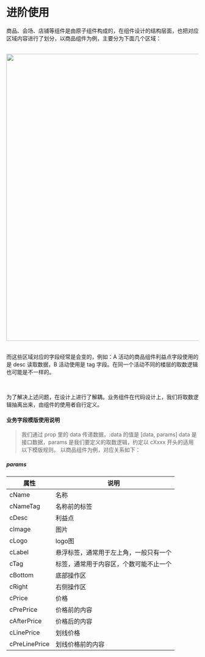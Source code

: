 # 进阶使用

商品、会场、店铺等组件是由原子组件构成的，在组件设计的结构层面，也把对应区域内容进行了划分，以商品组件为例，主要分为下面几个区域：

<br>

<img src="https://storage.360buyimg.com/imgtools/b9ac7fe253-1d603080-03e5-11ec-9874-cdedefa3c24e.png" width="750" />

<br>
<br>

而这些区域对应的字段经常是会变的，例如：A 活动的商品组件利益点字段使用的是 desc 读取数据，B 活动使用是 tag 字段。在同一个活动不同的楼层的取数逻辑也可能是不一样的。

<br>

为了解决上述问题，在设计上进行了解耦。业务组件在代码设计上，我们将取数逻辑抽离出来，由组件的使用者自行定义。

#### 业务字段模版使用说明

> 我们通过 prop 里的 data 传递数据，:data 的值是 [data, params] data 是接口数据，params 是我们要定义的取数逻辑，约定以 cXxxx 开头的适用以下模版规则。
以商品组件为例，对应关系如下：

<!-- <img src="https://storage.360buyimg.com/imgtools/b9ac7fe253-1d603080-03e5-11ec-9874-cdedefa3c24e.png" width="750" /> -->

##### params

| 属性             | 说明            | 
|-----------------|-----------------|
| cName           | 名称  |
| cNameTag        | 名称前的标签  |
| cDesc           | 利益点 |
| cImage          | 图片  |
| cLogo           | logo图  |
| cLabel          | 悬浮标签，通常用于左上角，一般只有一个 | 
| cTag            | 标签，通常用于内容区，个数可能不止一个 | 
| cBottom         | 底部操作区  | 
| cRight          | 右侧操作区  | 
| cPrice          | 价格 | 
| cPrePrice       | 价格前的内容 | 
| cAfterPrice     | 价格后的内容 | 
| cLinePrice      | 划线价格 | 
| cPreLinePrice   | 划线价格前的内容 | 

<!-- ```html
``` -->

<!-- > 在页面中直接引入，将无法使用 **主题定制** 等功能。我们推荐使用 *NPM* 或 *YARN* 方式安装，不推荐在页面中直接引入的用法
#### NPM 使用示例

```javascript

``` -->